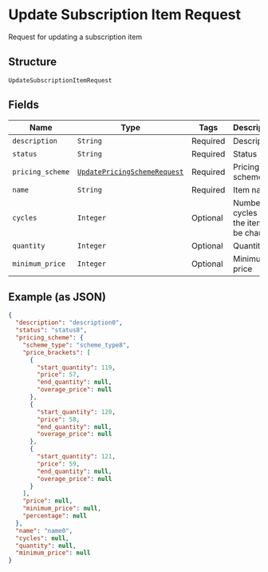 
# Update Subscription Item Request

Request for updating a subscription item

## Structure

`UpdateSubscriptionItemRequest`

## Fields

| Name | Type | Tags | Description |
|  --- | --- | --- | --- |
| `description` | `String` | Required | Description |
| `status` | `String` | Required | Status |
| `pricing_scheme` | [`UpdatePricingSchemeRequest`](/doc/models/update-pricing-scheme-request.md) | Required | Pricing scheme |
| `name` | `String` | Required | Item name |
| `cycles` | `Integer` | Optional | Number of cycles that the item will be charged |
| `quantity` | `Integer` | Optional | Quantity |
| `minimum_price` | `Integer` | Optional | Minimum price |

## Example (as JSON)

```json
{
  "description": "description0",
  "status": "status8",
  "pricing_scheme": {
    "scheme_type": "scheme_type8",
    "price_brackets": [
      {
        "start_quantity": 119,
        "price": 57,
        "end_quantity": null,
        "overage_price": null
      },
      {
        "start_quantity": 120,
        "price": 58,
        "end_quantity": null,
        "overage_price": null
      },
      {
        "start_quantity": 121,
        "price": 59,
        "end_quantity": null,
        "overage_price": null
      }
    ],
    "price": null,
    "minimum_price": null,
    "percentage": null
  },
  "name": "name0",
  "cycles": null,
  "quantity": null,
  "minimum_price": null
}
```

